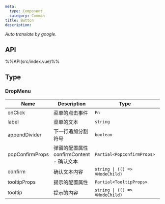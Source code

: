 ```yaml
meta:
  type: Component
  category: Common
title: Button
description: 
```

*Auto translate by google.*


## API

%%API(src/index.vue)%%

## Type


### DropMenu

|Name|Description|Type|Default|Module|
|---|---|---|:---:|---|
|onClick|菜单的点击事件|`Fn`|`-`|`-`|
|label|菜单的文本|`string`|`-`|`-`|
|appendDivider|下一行追加分割符号|`boolean`|`false`|`-`|
|popConfirmProps|弹窗的配置属性<br>confirmContent - 确认文本|`Partial<PopconfirmProps>`|`-`|`-`|
|confirm|确认文本内容|`string \| (() => VNodeChild)`|`-`|`-`|
|tooltipProps|提示的配置属性|`Partial<TooltipProps>`|`-`|`-`|
|tooltip|提示的内容|`string \| (() => VNodeChild)`|`-`|`-`|


